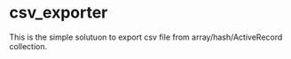 # csv_exporter
This is the simple solutuon to export csv file from array/hash/ActiveRecord collection.
